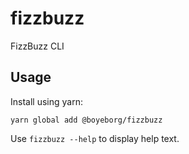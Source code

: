 # fizzbuzz
FizzBuzz CLI

## Usage


Install using yarn:

```
yarn global add @boyeborg/fizzbuzz
```

Use `fizzbuzz --help` to display help text.
